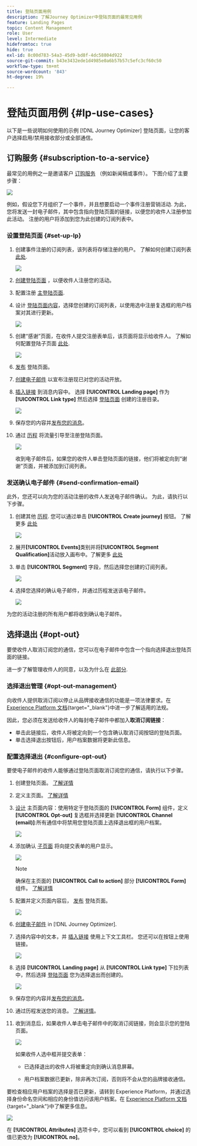 ```yaml
---
title: 登陆页面用例
description: 了解Journey Optimizer中登陆页面的最常见用例
feature: Landing Pages
topic: Content Management
role: User
level: Intermediate
hidefromtoc: true
hide: true
exl-id: 8c00d783-54a3-45d9-bd8f-4dc58804d922
source-git-commit: b43e3432ede1d4985e0a6b57b57c5efc3cf60c50
workflow-type: tm+mt
source-wordcount: '843'
ht-degree: 19%

---
```


# 登陆页面用例 {#lp-use-cases}

以下是一些说明如何使用的示例 [!DNL Journey Optimizer] 登陆页面，让您的客户选择启用/禁用接收部分或全部通信。

<!--The main use cases are:
* Subscription to a service
* Opt-in
* Opt-out-->

## 订购服务 {#subscription-to-a-service}

最常见的用例之一是邀请客户 [订购服务](subscription-list.md) （例如新闻稿或事件）。 下图介绍了主要步骤：

![](../assets/lp_subscription-uc.png)

例如，假设您下月组织了一个事件，并且想要启动一个事件注册营销活动<!--to keep your customers that are interested updated on that event-->. 为此，您将发送一封电子邮件，其中包含指向登陆页面的链接，以便您的收件人注册参加此活动。 注册的用户将添加到您为此创建的订阅列表中。

### 设置登陆页面 {#set-up-lp}

1. 创建事件注册的订阅列表，该列表将存储注册的用户。 了解如何创建订阅列表 [此处](subscription-list.md#define-subscription-list).

   ![](../assets/lp_subscription-uc-list.png)

1. [创建登陆页面](create-lp.md) ，以便收件人注册您的活动。

1. 配置注册 [主登陆页面](create-lp.md#configure-primary-page).

1. 设计 [登陆页面内容](design-lp.md)，选择您创建的订阅列表，以使用选中注册复选框的用户档案对其进行更新。

   ![](../assets/lp_subscription-uc-lp-list.png)

1. 创建“感谢”页面，在收件人提交注册表单后，该页面将显示给收件人。 了解如何配置登陆子页面 [此处](create-lp.md#configure-subpages).

   ![](../assets/lp_subscription-uc-thanks.png)

1. [发布](create-lp.md#publish) 登陆页面。

1. [创建电子邮件](../messages/create-message.md) 以宣布注册现已对您的活动开放。

1. [插入链接](../messages/message-tracking.md#insert-links) 到消息内容中。 选择 **[!UICONTROL Landing page]** 作为 **[!UICONTROL Link type]** 然后选择 [登陆页面](create-lp.md#configure-primary-page) 创建的注册目录。

   ![](../assets/lp_subscription-uc-link.png)

1. 保存您的内容并[发布您的消息](../messages/publish-manage-message.md)。

1. 通过 [历程](../building-journeys/journey.md) 将流量引导至注册登陆页面。

   ![](../assets/lp_subscription-uc-journey.png)

   收到电子邮件后，如果您的收件人单击登陆页面的链接，他们将被定向到“谢谢”页面，并被添加到订阅列表。

### 发送确认电子邮件 {#send-confirmation-email}

此外，您还可以向为您的活动注册的收件人发送电子邮件确认。 为此，请执行以下步骤。

1. 创建其他 [历程](../building-journeys/journey.md). 您可以通过单击 **[!UICONTROL Create journey]** 按钮。 了解更多 [此处](create-lp.md#configure-primary-page)

   ![](../assets/lp_subscription-uc-create-journey.png)

1. 展开&#x200B;**[!UICONTROL Events]**&#x200B;类别并将&#x200B;**[!UICONTROL Segment Qualification]**&#x200B;活动放入画布中。了解更多 [此处](../building-journeys/segment-qualification-events.md)

1. 单击 **[!UICONTROL Segment]** 字段，然后选择您创建的订阅列表。

   ![](../assets/lp_subscription-uc-confirm-journey.png)

1. 选择您选择的确认电子邮件，并通过历程发送该电子邮件。

   ![](../assets/lp_subscription-uc-confirm-email.png)

为您的活动注册的所有用户都将收到确认电子邮件。

<!--The event registration's subscription list tracks the profiles who registered and you can send them targeted event updates.-->

## 选择退出 {#opt-out}

要使收件人取消订阅您的通信，您可以在电子邮件中包含一个指向选择退出登陆页面的链接。

进一步了解管理收件人的同意，以及为什么在 [此部分](../messages/consent.md).

### 选择退出管理 {#opt-out-management}

向收件人提供取消订阅以停止从品牌接收通信的功能是一项法律要求。在 [Experience Platform 文档](https://experienceleague.adobe.com/docs/experience-platform/privacy/regulations/overview.html?lang=zh-Hans#regulations){target=&quot;_blank&quot;}中进一步了解适用的法规。

因此，您必须在发送给收件人的每封电子邮件中都加入&#x200B;**取消订阅链接**：

* 单击此链接后，收件人将被定向到一个包含确认取消订阅按钮的登陆页面。
* 单击选择退出按钮后，用户档案数据将更新此信息。

### 配置选择退出 {#configure-opt-out}

要使电子邮件的收件人能够通过登陆页面取消订阅您的通信，请执行以下步骤。

1. 创建登陆页面。 [了解详情](create-lp.md)

1. 定义主页面。 [了解详情](create-lp.md#configure-primary-page)

1. [设计](design-lp.md) 主页面内容：使用特定于登陆页面的 **[!UICONTROL Form]** 组件，定义 **[!UICONTROL Opt-out]** 复选框并选择更新 **[!UICONTROL Channel (email)]**:所有通信中将禁用您登陆页面上选择退出框的用户档案。

   ![](../assets/lp_opt-out-primary-lp.png)

   <!--You can also build your own landing page and host it on the third-party system of your choice. To keep?-->

1. 添加确认 [子页面](create-lp.md#configure-subpages) 将向提交表单的用户显示。

   ![](../assets/lp_opt-out-subpage.png)

   >[!NOTE]
   >
   >确保在主页面的 **[!UICONTROL Call to action]** 部分 **[!UICONTROL Form]** 组件。 [了解详情](design-lp.md)

1. 配置并定义页面内容后， [发布](create-lp.md#publish) 登陆页面。

   ![](../assets/lp_opt-out-publish.png)

1. [创建电子邮件](../messages/create-message.md) in [!DNL Journey Optimizer].

1. 选择内容中的文本，并 [插入链接](../messages/message-tracking.md#insert-links) 使用上下文工具栏。 您还可以在按钮上使用链接。

   ![](../assets/lp_opt-out-insert-link.png)

1. 选择 **[!UICONTROL Landing page]** 从 **[!UICONTROL Link type]** 下拉列表中，然后选择 [登陆页面](create-lp.md#configure-primary-page) 您为选择退出而创建的。

   ![](../assets/lp_opt-out-landing-page.png)

1. 保存您的内容并[发布您的消息](../messages/publish-manage-message.md)。

1. 通过历程发送您的消息。 [了解详情](../building-journeys/journey.md)。

1. 收到消息后，如果收件人单击电子邮件中的取消订阅链接，则会显示您的登陆页面。

   ![](../assets/lp_opt-out-submit-form.png)

   如果收件人选中框并提交表单：

   * 已选择退出的收件人将被重定向到确认消息屏幕。

   * 用户档案数据已更新，除非再次订阅，否则将不会从您的品牌接收通信。

要检查相应用户档案的选择是否已更新，请转到 Experience Platform，并通过选择身份命名空间和相应的身份值访问该用户档案。在 [Experience Platform 文档](https://experienceleague.adobe.com/docs/experience-platform/profile/ui/user-guide.html?lang=zh-Hans#getting-started){target=&quot;_blank&quot;}中了解更多信息。

![](../assets/lp_opt-out-profile-choice.png)

在 **[!UICONTROL Attributes]** 选项卡中，您可以看到 **[!UICONTROL choice]** 的值已更改为 **[!UICONTROL no]**。

<!--

### Other ways to opt out

You can also enable your recipients to unsubscribe whithout using landing pages.

* **One-click opt-out**

    You can add a one-click opt-out link into your email content. This will enable your recipients to quickly unsubscribe from your communications, without being redirected to a landing page where they need to confirm opting out. [Learn more](../messages/message-tracking.md#one-click-opt-out-link)

* **Unsubscribe link in header**

    If the recipients' email client supports displaying an unsubscribe link in the email header, emails sent with [!DNL Journey Optimizer] automatically include this link. [Learn more](../messages/consent.md#unsubscribe-email)
-->
